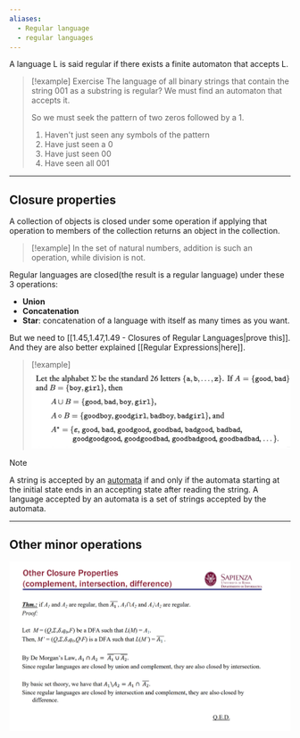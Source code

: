```yaml
---
aliases:
  - Regular language
  - regular languages
---
```

A language L is said regular if there exists a finite automaton that accepts L.

> [!example] Exercise
> The language of all binary strings that contain the string $001$ as a substring is regular?
> We must find an automaton that accepts it.
> 
> So we must seek the pattern of two zeros followed by a 1.
> 
>  1. Haven't just seen any symbols of the pattern
>  2. Have just seen a 0
>  3. Have just seen 00
>  4. Have seen all 001

---

## Closure properties

A collection of objects is closed under some operation if applying that operation to members of the collection returns an object in the collection.

> [!example]
> In the set of natural numbers, addition is such an operation, while division is not.


Regular languages are closed(the result is a regular language) under these 3 operations:

- **Union**
- **Concatenation**
- **Star**: concatenation of a language with itself as many times as you want.

But we need to [[1.45,1.47,1.49 - Closures of Regular Languages|prove this]]. 
And they are also better explained [[Regular Expressions|here]].

> [!example]
> ![](../z_images/Pasted%20image%2020230927123636.png)

> [!note]
> A string is accepted by an [automata](Finite%20Automata.md) if and only if the automata starting at the initial state ends in an accepting state after reading the string.
> A language accepted by an automata is a set of strings accepted by the automata.

---

## Other minor operations

![](../z_images/Pasted%20image%2020231003121324.png)